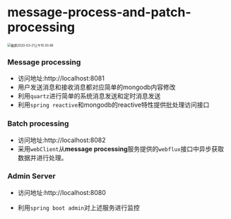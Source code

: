 # message-process-and-patch-processing
<img src="/Users/congtang/Desktop/message-process-and-batch-processing/截屏2020-03-21上午10.30.46.png" alt="截屏2020-03-21上午10.30.46" style="zoom:50%;" />

### Message processing

+ 访问地址:http://localhost:8081
+ 用户发送消息和接收消息都对应简单的mongodb内容修改
+ 利用`quartz`进行简单的系统消息发送和定时消息发送
+ 利用`spring reactive`和mongodb的reactive特性提供批处理访问接口

### Batch processing

+ 访问地址:http://localhost:8082
+ 采用`webClient`从**message processing**服务提供的`webflux`接口中异步获取数据并进行处理。

### Admin Server

+ 访问地址:http://localhost:8080

+ 利用`spring boot admin`对上述服务进行监控


